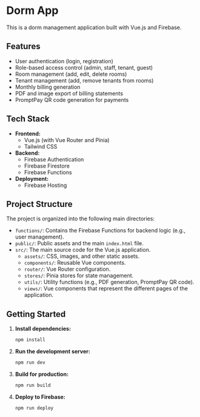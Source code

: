 # Dorm App

This is a dorm management application built with Vue.js and Firebase.

## Features

- User authentication (login, registration)
- Role-based access control (admin, staff, tenant, guest)
- Room management (add, edit, delete rooms)
- Tenant management (add, remove tenants from rooms)
- Monthly billing generation
- PDF and image export of billing statements
- PromptPay QR code generation for payments

## Tech Stack

- **Frontend:**
  - Vue.js (with Vue Router and Pinia)
  - Tailwind CSS
- **Backend:**
  - Firebase Authentication
  - Firebase Firestore
  - Firebase Functions
- **Deployment:**
  - Firebase Hosting

## Project Structure

The project is organized into the following main directories:

- `functions/`: Contains the Firebase Functions for backend logic (e.g., user management).
- `public/`: Public assets and the main `index.html` file.
- `src/`: The main source code for the Vue.js application.
  - `assets/`: CSS, images, and other static assets.
  - `components/`: Reusable Vue components.
  - `router/`: Vue Router configuration.
  - `stores/`: Pinia stores for state management.
  - `utils/`: Utility functions (e.g., PDF generation, PromptPay QR code).
  - `views/`: Vue components that represent the different pages of the application.

## Getting Started

1. **Install dependencies:**
   ```bash
   npm install
   ```

2. **Run the development server:**
   ```bash
   npm run dev
   ```

3. **Build for production:**
   ```bash
   npm run build
   ```

4. **Deploy to Firebase:**
   ```bash
   npm run deploy
   ```